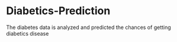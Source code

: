 # Diabetics-Prediction
The diabetes data is analyzed and predicted the chances of getting diabetics disease
